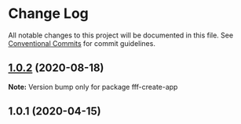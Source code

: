 # Change Log

All notable changes to this project will be documented in this file.
See [Conventional Commits](https://conventionalcommits.org) for commit guidelines.

## [1.0.2](https://github.com/formfunfunction/fff-create-app/compare/v1.0.1...v1.0.2) (2020-08-18)

**Note:** Version bump only for package fff-create-app





## 1.0.1 (2020-04-15)
